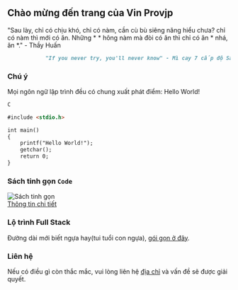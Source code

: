 ## Chào mừng đến trang của Vin Provjp

"Sau lày, chỉ có chịu khó, chỉ có nàm, cần cù bù siêng năng hiểu chưa? chỉ có nàm thì mới có ăn. Những * * hông nàm mà đòi có ăn thì chỉ có ăn * nhá, ăn *." - Thầy Huấn
```markdown
			"If you never try, you'll never know" - Mì cay 7 cấp độ SanU
```
### Chú ý

Mọi ngôn ngữ lập trình đều có chung xuất phát điểm: Hello World!
```markdown
C

#include <stdio.h>

int main()
{
	printf("Hello World!");
	getchar();
	return 0;
}
```

### Sách tinh gọn `Code`

![**Sách tinh gọn**](/basic-coding/Web/img/300code.jfif)<br />[	Thông tin chi tiết](https://www.youtube.com/watch?v=gVlYxmdbYqM)

### Lộ trình Full Stack

Đường dài mới biết ngựa hay(tui tuổi con ngựa), [gói gọn ở đây](https://stackoverflow.com).

### Liên hệ

Nếu có điều gì còn thắc mắc, vui lòng liên hệ [địa chỉ](https://www.facebook.com/me/) và vấn đề sẽ được giải quyết.
